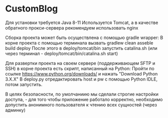 # CustomBlog

Для установки требуется Java 8-11
Используется Tomcat, а в качестве обратного прокси-сервера рекомендуем использовать nginx

Сборка проекта может быть осуществлена с помощью gradle wrapper:
В корне проекта с помощью терминала вызвать gradlew clean asseble build deploy
После этого в deploy/tomcat/bin запустить catalina.sh (или через терминал - deploy/tomcat/bin/catalina.sh start)

Для развертки проекта на своем сервере (поддерживающем SFTP и SSH) в корне проекта есть скрипт, написанный на Python:
Пройти по ссылке https://www.python.org/downloads/ и нажать "Download Python 3.Х.Х"
В deploy.py отредактировать host и pw с помощью Python IDLE, потом запустить.

В целях безопасности, по умолчаниию мы сделали строгие настройки доступа, - для того чтобы приложение работало корректно, необходимо допустить анонимного пользователя к чтению всех сущностей (через админку)
